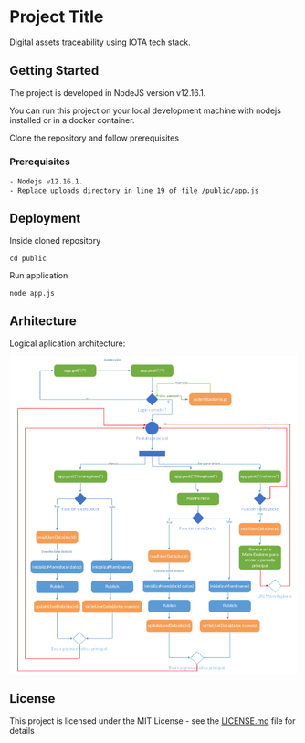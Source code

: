 # Project Title

Digital assets traceability using IOTA tech stack.

## Getting Started

The project is developed in NodeJS version v12.16.1. 

You can run this project on your local development machine with nodejs installed or in a docker container.

Clone the repository and follow prerequisites

### Prerequisites

```
- Nodejs v12.16.1.
- Replace uploads directory in line 19 of file /public/app.js
```

## Deployment

Inside cloned repository

````
cd public
````

Run application

````
node app.js
````

## Arhitecture

Logical aplication architecture:


![Image description](https://github.com/DalWhite/traceability-iota/blob/master/Architecture.png)

## License

This project is licensed under the MIT License - see the [LICENSE.md](LICENSE.md) file for details

